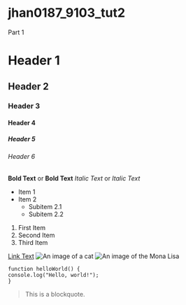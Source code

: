 # jhan0187_9103_tut2

Part 1
# Header 1
## Header 2
### Header 3
#### Header 4
##### Header 5
###### Header 6
**Bold Text** or __Bold Text__
*Italic Text* or _Italic Text_

- Item 1
- Item 2
  - Subitem 2.1
  - Subitem 2.2

1. First Item
2. Second Item
3. Third Item

[Link Text](https://www.google.com)
![An image of a cat](http://placekitten.com/200/300)
![An image of the Mona Lisa](readmeImages/Mona_Lisa_by_Leonardo_da_Vinci_500_x_700.jpg)

```
function helloWorld() {
console.log("Hello, world!");
}
```
> This is a blockquote.



